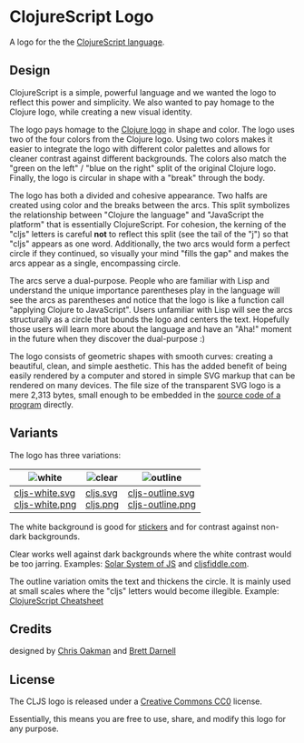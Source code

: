 # ClojureScript Logo

A logo for the the [ClojureScript language].

## Design

ClojureScript is a simple, powerful language and we wanted the logo to reflect
this power and simplicity. We also wanted to pay homage to the Clojure logo,
while creating a new visual identity.

The logo pays homage to the [Clojure logo] in shape and color. The logo uses two
of the four colors from the Clojure logo. Using two colors makes it easier to
integrate the logo with different color palettes and allows for cleaner contrast
against different backgrounds. The colors also match the "green on the left" /
"blue on the right" split of the original Clojure logo. Finally, the logo is
circular in shape with a "break" through the body.

The logo has both a divided and cohesive appearance. Two halfs are created using
color and the breaks between the arcs. This split symbolizes the relationship
between "Clojure the language" and "JavaScript the platform" that is essentially
ClojureScript. For cohesion, the kerning of the "cljs" letters is careful
**not** to reflect this split (see the tail of the "j") so that "cljs" appears
as one word. Additionally, the two arcs would form a perfect circle if they
continued, so visually your mind "fills the gap" and makes the arcs appear as a
single, encompassing circle.

The arcs serve a dual-purpose. People who are familiar with Lisp and understand
the unique importance parentheses play in the language will see the arcs as
parentheses and notice that the logo is like a function call "applying Clojure
to JavaScript". Users unfamiliar with Lisp will see the arcs structurally as a
circle that bounds the logo and centers the text. Hopefully those users will
learn more about the language and have an "Aha!" moment in the future when they
discover the dual-purpose :)

The logo consists of geometric shapes with smooth curves: creating a beautiful,
clean, and simple aesthetic. This has the added benefit of being easily rendered
by a computer and stored in simple SVG markup that can be rendered on many
devices. The file size of the transparent SVG logo is a mere 2,313 bytes, small
enough to be embedded in the [source code of a program] directly.

## Variants

The logo has three variations:

| ![white]                             | ![clear]                               | ![outline]                               |
|--------------------------------------|----------------------------------------|------------------------------------------|
| [cljs-white.svg]<br>[cljs-white.png] | [cljs.svg]<br>[cljs.png]               | [cljs-outline.svg]<br>[cljs-outline.png] |

The white background is good for [stickers] and for contrast against non-dark
backgrounds.

Clear works well against dark backgrounds where the white contrast would be too
jarring. Examples: [Solar System of JS] and [cljsfiddle.com].

The outline variation omits the text and thickens the circle. It is mainly used
at small scales where the "cljs" letters would become illegible. Example:
[ClojureScript Cheatsheet]

[clear]:http://i.imgur.com/S14JyFD.png
[white]:http://i.imgur.com/FIXbg7V.png
[outline]:http://i.imgur.com/YIkIaIt.png

[cljs.svg]:https://raw.githubusercontent.com/cljs/logo/master/cljs.svg
[cljs.png]:https://raw.githubusercontent.com/cljs/logo/master/cljs.png
[cljs-white.svg]:https://raw.githubusercontent.com/cljs/logo/master/cljs-white.svg
[cljs-white.png]:https://raw.githubusercontent.com/cljs/logo/master/cljs-white.png
[cljs-outline.svg]:https://raw.githubusercontent.com/cljs/logo/master/cljs-outline.svg
[cljs-outline.png]:https://raw.githubusercontent.com/cljs/logo/master/cljs-outline.png

## Credits

designed by [Chris Oakman] and [Brett Darnell]

## License

The CLJS logo is released under a [Creative Commons CC0] license.

Essentially, this means you are free to use, share, and modify this logo for any
purpose.

[ClojureScript language]:https://github.com/clojure/clojurescript
[Clojure logo]:http://i.imgur.com/1GjPKvB.png
[source code of a program]:https://github.com/bhauman/lein-figwheel/blob/df65b703ff4131764d161f1290f010f513aaa2d1/support/src/figwheel/client/heads_up.cljs#L334-L361
[stickers]:https://twitter.com/swannodette/status/589949769457410048
[Solar System of JS]:https://shaunlebron.github.io/solar-system-of-js/#0
[cljsfiddle.com]:http://cljsfiddle.com/
[ClojureScript Cheatsheet]:http://cljs.info/cheatsheet/
[Chris Oakman]:http://chrisoakman.com
[Brett Darnell]:http://twitter.com/darnology
[Creative Commons CC0]:https://creativecommons.org/publicdomain/zero/1.0/
